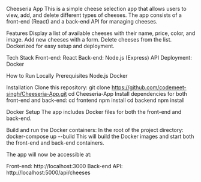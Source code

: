 Cheeseria App
This is a simple cheese selection app that allows users to view, add, and delete different types of cheeses. The app consists of a front-end (React) and a back-end API for managing cheeses.

Features
Display a list of available cheeses with their name, price, color, and image.
Add new cheeses with a form.
Delete cheeses from the list.
Dockerized for easy setup and deployment.

Tech Stack
Front-end: React
Back-end: Node.js (Express) API
Deployment: Docker

How to Run Locally
Prerequisites
Node.js
Docker

Installation
Clone this repository:
git clone https://github.com/codemeet-singh/Cheeseria-App.git
cd Cheeseria-App
Install dependencies for both front-end and back-end:
cd frontend
npm install
cd backend
npm install

Docker Setup
The app includes Docker files for both the front-end and back-end.

Build and run the Docker containers: In the root of the project directory:
docker-compose up --build
This will build the Docker images and start both the front-end and back-end containers.

The app will now be accessible at:

Front-end: http://localhost:3000
Back-end API: http://localhost:5000/api/cheeses
